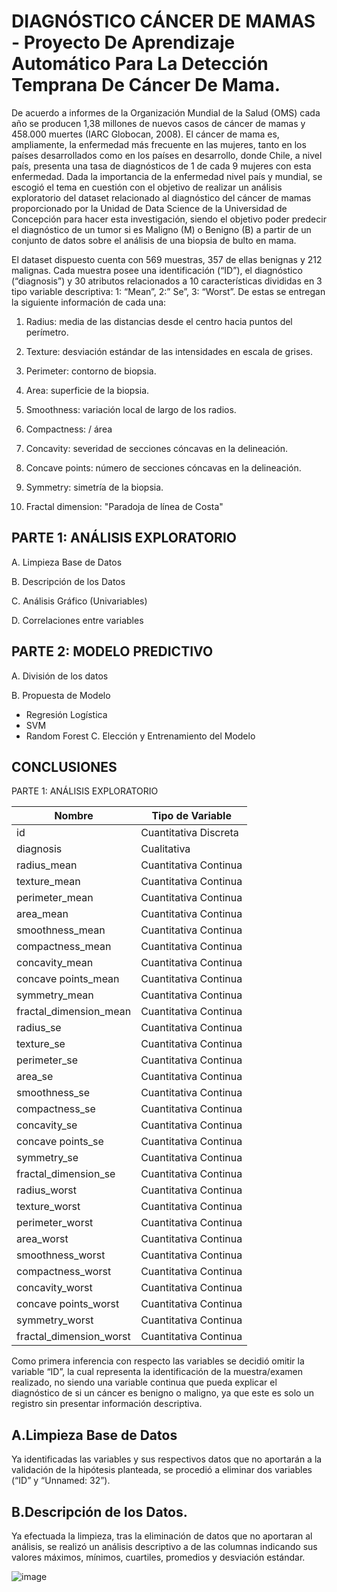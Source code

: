 # DIAGNÓSTICO CÁNCER DE MAMAS - Proyecto De Aprendizaje Automático Para La Detección Temprana De Cáncer De Mama.

De acuerdo a informes de la Organización Mundial de la Salud (OMS) cada año se producen 1,38 millones de nuevos casos de cáncer de mamas y 458.000 muertes (IARC Globocan, 2008). El cáncer de mama es, ampliamente, la enfermedad más frecuente en las mujeres, tanto en los países desarrollados como en los países en desarrollo, donde Chile, a nivel país, presenta una tasa de diagnósticos de 1 de cada 9 mujeres con esta enfermedad. 
Dada la importancia de la enfermedad nivel país y mundial, se escogió el tema en cuestión con el objetivo de realizar un análisis exploratorio del dataset relacionado al diagnóstico del cáncer de mamas proporcionado por la Unidad de Data Science de la Universidad de Concepción para hacer esta investigación, siendo el objetivo poder predecir el diagnóstico de un tumor si es Maligno (M) o Benigno (B) a partir de un conjunto de datos sobre el análisis de una biopsia de bulto en mama. 

El dataset dispuesto cuenta con 569 muestras, 357 de ellas benignas y 212 malignas.
Cada muestra posee una identificación (“ID”), el diagnóstico (“diagnosis”) y 30 atributos relacionados a 10 características divididas en 3 tipo variable descriptiva:
1: “Mean”, 2:” Se”, 3: “Worst”. De estas se entregan la siguiente información de cada una:


1. Radius: media de las distancias desde el centro hacia puntos del perímetro.

2. Texture: desviación estándar de las intensidades en escala de grises.

3. Perimeter: contorno de biopsia.

4. Area: superficie de la biopsia.

5. Smoothness: variación local de largo de los radios.

6. Compactness:  / área 

7. Concavity: severidad de secciones cóncavas en la delineación.

8. Concave points: número de secciones cóncavas en la delineación.

9. Symmetry: simetría de la biopsia. 

10. Fractal dimension: "Paradoja de línea de Costa" 

## PARTE 1: ANÁLISIS EXPLORATORIO
A.	Limpieza Base de Datos

B.	Descripción de los Datos

C.	Análisis Gráfico (Univariables)

D.	Correlaciones entre variables

## PARTE 2: MODELO PREDICTIVO
A.	División de los datos

B.	Propuesta de Modelo

  - Regresión Logística
  - SVM
  - Random Forest
C.	Elección y Entrenamiento del Modelo

## CONCLUSIONES


PARTE 1: ANÁLISIS EXPLORATORIO

| Nombre                 | Tipo de Variable        |
|------------------------|-------------------------|
| id                     | Cuantitativa Discreta   |
| diagnosis              | Cualitativa             |
| radius_mean            | Cuantitativa Continua   |
| texture_mean           | Cuantitativa Continua   |
| perimeter_mean         | Cuantitativa Continua   |
| area_mean              | Cuantitativa Continua   |
| smoothness_mean        | Cuantitativa Continua   |
| compactness_mean       | Cuantitativa Continua   |
| concavity_mean         | Cuantitativa Continua   |
| concave points_mean    | Cuantitativa Continua   |
| symmetry_mean          | Cuantitativa Continua   |
| fractal_dimension_mean | Cuantitativa Continua   |
| radius_se              | Cuantitativa Continua   |
| texture_se             | Cuantitativa Continua   |
| perimeter_se           | Cuantitativa Continua   |
| area_se                | Cuantitativa Continua   |
| smoothness_se          | Cuantitativa Continua   |
| compactness_se         | Cuantitativa Continua   |
| concavity_se           | Cuantitativa Continua   |
| concave points_se      | Cuantitativa Continua   |
| symmetry_se            | Cuantitativa Continua   |
| fractal_dimension_se   | Cuantitativa Continua   |
| radius_worst           | Cuantitativa Continua   |
| texture_worst          | Cuantitativa Continua   |
| perimeter_worst        | Cuantitativa Continua   |
| area_worst             | Cuantitativa Continua   |
| smoothness_worst       | Cuantitativa Continua   |
| compactness_worst      | Cuantitativa Continua   |
| concavity_worst        | Cuantitativa Continua   |
| concave points_worst   | Cuantitativa Continua   |
| symmetry_worst         | Cuantitativa Continua   |
| fractal_dimension_worst| Cuantitativa Continua   |



Como primera inferencia con respecto las variables se decidió omitir la variable “ID”, la cual representa la identificación de la muestra/examen realizado, no siendo una variable continua que pueda explicar el diagnóstico de si un cáncer es benigno o maligno, ya que este es solo un registro sin presentar información descriptiva.

## A.Limpieza Base de Datos
Ya identificadas las variables y sus respectivos datos que no aportarán a la validación de la hipótesis planteada, se procedió a eliminar dos variables (“ID” y “Unnamed: 32”).

## B.Descripción de los Datos.
Ya efectuada la limpieza, tras la eliminación de datos que no aportaran al análisis, se realizó un análisis descriptivo a de las columnas indicando sus valores máximos, mínimos, cuartiles, promedios y desviación estándar.


![image](https://github.com/CetoKaiva/ConsultoriaMACCI/assets/130872798/d7831c4a-2623-4503-a2ea-fe014bdde831)




